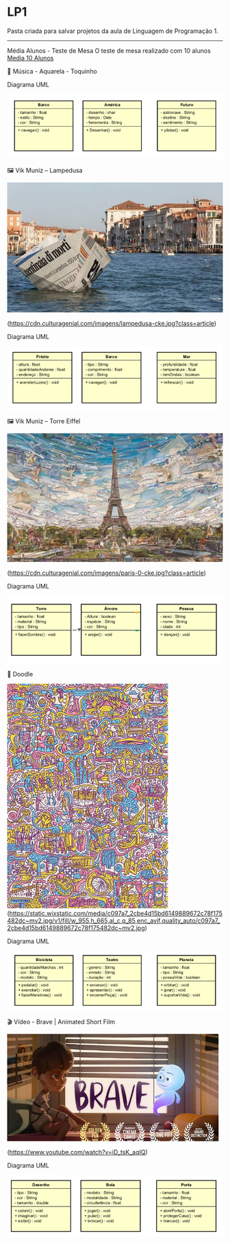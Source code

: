 # LP1
Pasta criada para salvar projetos da aula de Linguagem de Programação 1. 

__________________________________________________________________________
Média Alunos - Teste de Mesa
O teste de mesa realizado com 10 alunos
[Media 10 Alunos](<E1_Classes_métodos_atributos_e_objetos - parte 1/Media_10_Alunos.xlsx>)


🎵 Música - Aquarela - Toquinho

Diagrama UML

![alt text](DiagramaUmlMusica.png)

🖼️ Vik Muniz – Lampedusa

![alt text](Lampedusa.png)

(https://cdn.culturagenial.com/imagens/lampedusa-cke.jpg?class=article)

Diagrama UML

![alt text](DiagramaUmlLampedusa.png)

🖼️ Vik Muniz – Torre Eiffel

![alt text](TorreEiffel.png)

(https://cdn.culturagenial.com/imagens/paris-0-cke.jpg?class=article)

Diagrama UML

![alt text](DiagramaUmlTorreEiffel.png)

🎨 Doodle

![alt text](DoodlePicnikPoster.png)
(https://static.wixstatic.com/media/c097a7_2cbe4d15bd6149889672c78f175482dc~mv2.jpg/v1/fill/w_955,h_665,al_c,q_85,enc_avif,quality_auto/c097a7_2cbe4d15bd6149889672c78f175482dc~mv2.jpg)

Diagrama UML

![alt text](DiagramaUmlDoodlePicnikPoster.png)

🎬 Vídeo - Brave | Animated Short Film

![alt text](VideoBrave.png)

(https://www.youtube.com/watch?v=iD_tsK_aqIQ)

Diagrama UML

![alt text](DiagramaUmlVideoBrave.png)
